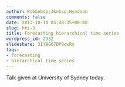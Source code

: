 ```yaml
---
author: Rob&nbsp;J&nbsp;Hyndman
comments: false
date: 2013-10-10 05:40:35+00:00
slug: hts-3
title: Forecasting hierarchical time series
wordpress_id: 2332
slideshare: 3IY9G67DP9owRy
tags:
- forecasting
- hierarchical time series
---
```


Talk given at University of Sydney today.




